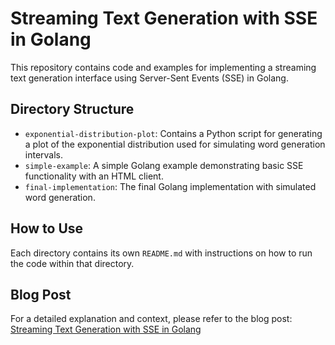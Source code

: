 # Streaming Text Generation with SSE in Golang

This repository contains code and examples for implementing a streaming text generation interface using Server-Sent Events (SSE) in Golang.

## Directory Structure

- `exponential-distribution-plot`: Contains a Python script for generating a plot of the exponential distribution used for simulating word generation intervals.
- `simple-example`: A simple Golang example demonstrating basic SSE functionality with an HTML client.
- `final-implementation`: The final Golang implementation with simulated word generation.

## How to Use

Each directory contains its own `README.md` with instructions on how to run the code within that directory.

## Blog Post

For a detailed explanation and context, please refer to the blog post: [Streaming Text Generation with SSE in Golang](https://devfmd.xyz/posts/12)
